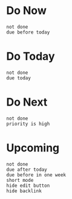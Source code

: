 # Do Now
```tasks
not done
due before today
```
# Do Today
```tasks
not done
due today
```
# Do Next
```tasks
not done
priority is high
```
# Upcoming
```tasks
not done
due after today
due before in one week
short mode
hide edit button
hide backlink
```
